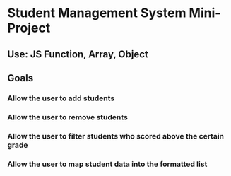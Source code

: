 # Student Management System Mini-Project
## Use: JS Function, Array, Object
## Goals
### Allow the user to add students
### Allow the user to remove students
### Allow the user to filter students who scored above the certain grade
### Allow the user to map student data into the formatted list
